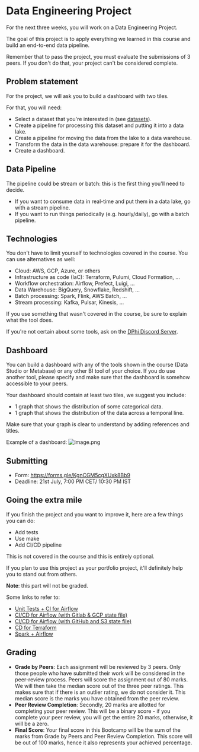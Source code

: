 # Data Engineering Project

For the next three weeks, you will work on a Data Engineering Project.

The goal of this project is to apply everything we learned
in this course and build an end-to-end data pipeline.

Remember that to pass the project, you must evaluate the submissions of 3 peers. If you don't do that, your project can't be considered complete.  

## Problem statement

For the project, we will ask you to build a dashboard with two tiles. 

For that, you will need:

* Select a dataset that you're interested in (see [datasets](https://github.com/dphi-official/data-engineering/blob/main/week-7-8-9/datasets.md)).
* Create a pipeline for processing this dataset and putting it into a data lake.
* Create a pipeline for moving the data from the lake to a data warehouse.
* Transform the data in the data warehouse: prepare it for the dashboard.
* Create a dashboard.



## Data Pipeline 

The pipeline could be stream or batch: this is the first thing you'll need to decide.

* If you want to consume data in real-time and put them in a data lake, go with a stream pipeline.
* If you want to run things periodically (e.g. hourly/daily), go with a batch pipeline.


## Technologies 

You don't have to limit yourself to technologies covered in the course. You can use alternatives as well:

* Cloud: AWS, GCP, Azure, or others
* Infrastructure as code (IaC): Terraform, Pulumi, Cloud Formation, ...
* Workflow orchestration: Airflow, Prefect, Luigi, ...
* Data Warehouse: BigQuery, Snowflake, Redshift, ...
* Batch processing: Spark, Flink, AWS Batch, ...
* Stream processing: Kafka, Pulsar, Kinesis, ...

If you use something that wasn't covered in the course, 
be sure to explain what the tool does.

If you're not certain about some tools, ask on the [DPhi Discord Server](https://discord.gg/E2XfSEYm2W).


## Dashboard

You can build a dashboard with any of the tools shown in the course (Data Studio or Metabase) or any other BI tool of your choice. If you do use another tool, please specify and make sure that the dashboard is somehow accessible to your peers. 

Your dashboard should contain at least two tiles, we suggest you include:

- 1 graph that shows the distribution of some categorical data. 
- 1 graph that shows the distribution of the data across a temporal line.

Make sure that your graph is clear to understand by adding references and titles. 

Example of a dashboard: 
![image.png](https://dphi-live.s3.amazonaws.com/media_uploads/image_712f5875b8d34eb3ab859dfee6afefcc.png)

## Submitting

* Form: https://forms.gle/KgnCGM5cgXUxk8Bb9
* Deadline: 21st July, 7:00 PM CET/ 10:30 PM IST

## Going the extra mile

If you finish the project and you want to improve it, here are a few things you can do:

* Add tests
* Use make
* Add CI/CD pipeline 

This is not covered in the course and this is entirely optional.

If you plan to use this project as your portfolio project, it'll 
definitely help you to stand out from others.

**Note**: this part will not be graded. 


Some links to refer to:

* [Unit Tests + CI for Airflow](https://www.astronomer.io/events/recaps/testing-airflow-to-bulletproof-your-code/)
* [CI/CD for Airflow (with Gitlab & GCP state file)](https://engineering.ripple.com/building-ci-cd-with-airflow-gitlab-and-terraform-in-gcp)
* [CI/CD for Airflow (with GitHub and S3 state file)](https://programmaticponderings.com/2021/12/14/devops-for-dataops-building-a-ci-cd-pipeline-for-apache-airflow-dags/)
* [CD for Terraform](https://towardsdatascience.com/git-actions-terraform-for-data-engineers-scientists-gcp-aws-azure-448dc7c60fcc)
* [Spark + Airflow](https://medium.com/doubtnut/github-actions-airflow-for-automating-your-spark-pipeline-c9dff32686b)

## Grading
- **Grade by Peers**: Each assignment will be reviewed by 3 peers. Only those people who have submitted their work will be considered in the peer-review process. Peers will score the assignment out of 80 marks. We will then take the median score out of the three peer ratings. This makes sure that if there is an outlier rating, we do not consider it. This median score is the marks you have obtained from the peer review.
- **Peer Review Completion**: Secondly, 20 marks are allotted for completing your peer review. This will be a binary score - if you complete your peer review, you will get the entire 20 marks, otherwise, it will be a zero. 
- **Final Score**: Your final score in this Bootcamp will be the sum of the marks from Grade by Peers and Peer Review Completion. This score will be out of 100 marks, hence it also represents your achieved percentage.